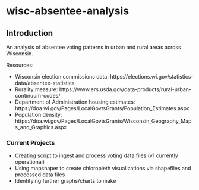 # wisc-absentee-analysis

<h2> Introduction </h2>
An analysis of absentee voting patterns in urban and rural areas across Wisconsin.

<p> Resources: </p>
<ul>
<li>Wisconsin election commissions data: https://elections.wi.gov/statistics-data/absentee-statistics</li>
<li>Rurality measure: https://www.ers.usda.gov/data-products/rural-urban-continuum-codes/ </li>
<li>Department of Administration housing estimates: https://doa.wi.gov/Pages/LocalGovtsGrants/Population_Estimates.aspx</li>
<li>Population density: https://doa.wi.gov/Pages/LocalGovtsGrants/Wisconsin_Geography_Maps_and_Graphics.aspx</li>
</ul>

<h3> Current Projects </h3>
<ul>
<li> Creating script to ingest and process voting data files (v1 currently operational) </li>
<li> Using mapshaper to create chloropleth visualizations via shapefiles and processed data files </li>
<li> Identifying further graphs/charts to make </li>
</ul>
